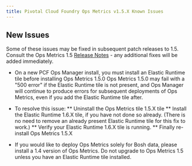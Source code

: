 ```yaml
---
title: Pivotal Cloud Foundry Ops Metrics v1.5.X Known Issues
---
```


## New Issues

Some of these issues may be fixed in subsequent patch releases to 1.5. Consult the Ops Metrics 1.5 [Release Notes](opsmetrics_rn_1_5.html) - any additional fixes will be added immediately.

* On a new PCF Ops Manager install, you must install an Elastic Runtime tile before installing Ops Metrics 1.5.0   Ops Metrics 1.5.0 may fail with a "500 error" if the Elastic Runtime tile is not present, and Ops Manager will continue to produce errors for subsequent deployments of Ops Metrics, even if you add the Elastic Runtime tile after.
* To resolve this issue:
** Uninstall the Ops Metrics tile 1.5.X tile
** Install the Elastic Runtime 1.6.X tile, if you have not done so already.  (There is no need to remove an already present Elastic Runtime tile for this fix to work.)
** Verify your Elastic Runtime 1.6.X tile is running.
** Finally re-install Ops Metrics 1.5.X

* If you would like to deploy Ops Metrics solely for Bosh data, please install a 1.4 version of Ops Metrics.  Do not upgrade to Ops Metrics 1.5 unless you have an Elastic Runtime tile installed.

